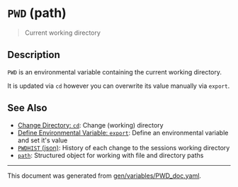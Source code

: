 # `PWD` (path)

> Current working directory

## Description

`PWD` is an environmental variable containing the current working directory.

It is updated via `cd` however you can overwrite its value manually via `export`.

## See Also

* [Change Directory: `cd`](../commands/cd.md):
  Change (working) directory
* [Define Environmental Variable: `export`](../commands/export.md):
  Define an environmental variable and set it's value
* [`PWDHIST` (json)](../variables/pwdhist.md):
  History of each change to the sessions working directory
* [`path`](../types/path.md):
  Structured object for working with file and directory paths

<hr/>

This document was generated from [gen/variables/PWD_doc.yaml](https://github.com/lmorg/murex/blob/master/gen/variables/PWD_doc.yaml).